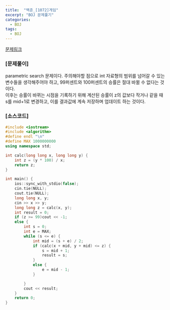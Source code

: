 ```yaml
---
title:  "백준_[1072]게임"
excerpt: "BOJ 문제풀기"
categories:
  - BOJ
tags:
  - BOJ
---
```

[문제링크](https://www.acmicpc.net/problem/1072)
### [문제풀이]
parametric search 문제이다. 주의해야할 점으로 int 자료형의 범위를 넘어갈 수 있는 변수들을 생각해주어야 하고, 99퍼센트와 100퍼센트의 승률은 절대 바뀔 수 없다는 것이다.  
이후는 승률이 바뀌는 시점을 기록하기 위해 계산된 승률이 z의 값보다 작거나 같을 때 s를 mid+1로 변경하고, 이를 결과값에 계속 저장하며 업데이트 하는 것이다.  

### [소스코드]
~~~cpp
#include <iostream>
#include <algorithm>
#define endl "\n"
#define MAX 1000000000
using namespace std;

int calc(long long x, long long y) {
	int z = (y * 100) / x;
	return z;
}

int main() {
	ios::sync_with_stdio(false);
	cin.tie(NULL);
	cout.tie(NULL);
	long long x, y;
	cin >> x >> y;
	long long z = calc(x, y);
	int result = 0;
	if (z >= 99)cout << -1;
	else {
		int s = 0;
		int e = MAX;
		while (s <= e) {
			int mid = (s + e) / 2;
			if (calc(x + mid, y + mid) <= z) {
				s = mid + 1;
				result = s;
			}
			else {
				e = mid - 1;
			}

		}
		cout << result;
	}
	return 0;
}
~~~